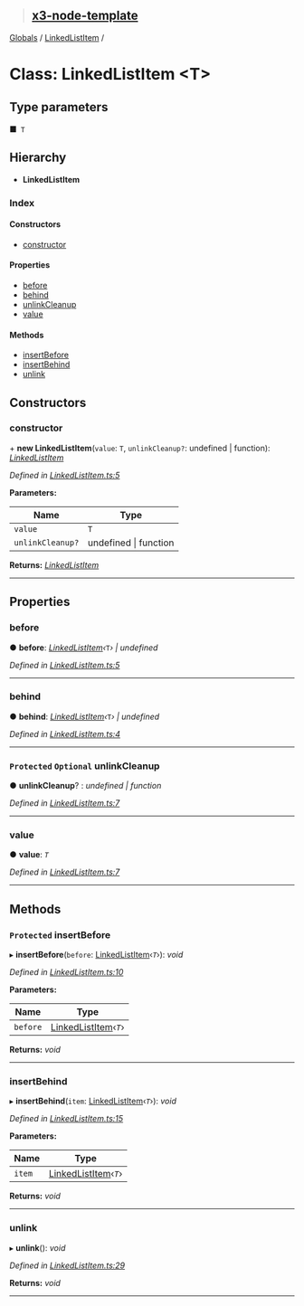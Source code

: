 > ## [x3-node-template](../README.md)

[Globals](../globals.md) / [LinkedListItem](linkedlistitem.md) /

# Class: LinkedListItem <**T**>

## Type parameters

■` T`

## Hierarchy

* **LinkedListItem**

### Index

#### Constructors

* [constructor](linkedlistitem.md#constructor)

#### Properties

* [before](linkedlistitem.md#before)
* [behind](linkedlistitem.md#behind)
* [unlinkCleanup](linkedlistitem.md#protected-optional-unlinkcleanup)
* [value](linkedlistitem.md#value)

#### Methods

* [insertBefore](linkedlistitem.md#protected-insertbefore)
* [insertBehind](linkedlistitem.md#insertbehind)
* [unlink](linkedlistitem.md#unlink)

## Constructors

###  constructor

\+ **new LinkedListItem**(`value`: `T`, `unlinkCleanup?`: undefined | function): *[LinkedListItem](linkedlistitem.md)*

*Defined in [LinkedListItem.ts:5](https://github.com/x3cion/x3-linkedlist/blob/68a5f8b/src/LinkedListItem.ts#L5)*

**Parameters:**

Name | Type |
------ | ------ |
`value` | `T` |
`unlinkCleanup?` | undefined \| function |

**Returns:** *[LinkedListItem](linkedlistitem.md)*

___

## Properties

###  before

● **before**: *[LinkedListItem](linkedlistitem.md)‹*`T`*› | undefined*

*Defined in [LinkedListItem.ts:5](https://github.com/x3cion/x3-linkedlist/blob/68a5f8b/src/LinkedListItem.ts#L5)*

___

###  behind

● **behind**: *[LinkedListItem](linkedlistitem.md)‹*`T`*› | undefined*

*Defined in [LinkedListItem.ts:4](https://github.com/x3cion/x3-linkedlist/blob/68a5f8b/src/LinkedListItem.ts#L4)*

___

### `Protected` `Optional` unlinkCleanup

● **unlinkCleanup**? : *undefined | function*

*Defined in [LinkedListItem.ts:7](https://github.com/x3cion/x3-linkedlist/blob/68a5f8b/src/LinkedListItem.ts#L7)*

___

###  value

● **value**: *`T`*

*Defined in [LinkedListItem.ts:7](https://github.com/x3cion/x3-linkedlist/blob/68a5f8b/src/LinkedListItem.ts#L7)*

___

## Methods

### `Protected` insertBefore

▸ **insertBefore**(`before`: [LinkedListItem](linkedlistitem.md)‹*`T`*›): *void*

*Defined in [LinkedListItem.ts:10](https://github.com/x3cion/x3-linkedlist/blob/68a5f8b/src/LinkedListItem.ts#L10)*

**Parameters:**

Name | Type |
------ | ------ |
`before` | [LinkedListItem](linkedlistitem.md)‹*`T`*› |

**Returns:** *void*

___

###  insertBehind

▸ **insertBehind**(`item`: [LinkedListItem](linkedlistitem.md)‹*`T`*›): *void*

*Defined in [LinkedListItem.ts:15](https://github.com/x3cion/x3-linkedlist/blob/68a5f8b/src/LinkedListItem.ts#L15)*

**Parameters:**

Name | Type |
------ | ------ |
`item` | [LinkedListItem](linkedlistitem.md)‹*`T`*› |

**Returns:** *void*

___

###  unlink

▸ **unlink**(): *void*

*Defined in [LinkedListItem.ts:29](https://github.com/x3cion/x3-linkedlist/blob/68a5f8b/src/LinkedListItem.ts#L29)*

**Returns:** *void*

___